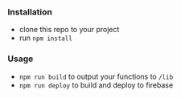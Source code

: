
### Installation

- clone this repo to your project 
- run `npm install` 


### Usage 

- `npm run build` to output your functions to `/lib`
- `npm run deploy` to build and deploy to firebase 


